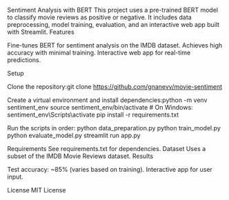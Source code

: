 Sentiment Analysis with BERT
This project uses a pre-trained BERT model to classify movie reviews as positive or negative. It includes data preprocessing, model training, evaluation, and an interactive web app built with Streamlit.
Features

Fine-tunes BERT for sentiment analysis on the IMDB dataset.
Achieves high accuracy with minimal training.
Interactive web app for real-time predictions.

Setup

Clone the repository:git clone https://github.com/gnanevv/movie-sentiment

Create a virtual environment and install dependencies:python -m venv sentiment_env
source sentiment_env/bin/activate # On Windows: sentiment_env\Scripts\activate
pip install -r requirements.txt

Run the scripts in order:
python data_preparation.py
python train_model.py
python evaluate_model.py
streamlit run app.py

Requirements
See requirements.txt for dependencies.
Dataset
Uses a subset of the IMDB Movie Reviews dataset.
Results

Test accuracy: ~85% (varies based on training).
Interactive app for user input.

License
MIT License
